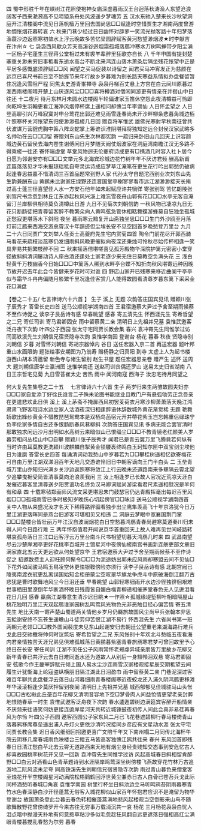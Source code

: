 <!-- { "loadSidebar": true } -->
四 蜀中形胜千年在峡树江花照使袍神女庙深虚暮雨汉王台迥落秋涛渔人东望沧浪阔客子西来滟滪高不见啼猿系舟处风波遥夕梦魂劳
五 汉水东驰入楚来长沙秋望洞庭开江清楼阁中流见日落帆樯万里回去国尚思□□赋逢时空惜贾生才湘南两度曾游地惆怅烟花暮转哀
六 秋来门巷少经过日日幽怀对薜萝一笑流光抛客路十年归梦落渔蓑沙边返照寒初敛水上浮云晚故多苦忆梁园辞赋客黄河愁望渺烟波★时李献吉在汴州☆
七 袅袅西风歇众芳天高溪谷迥烟霜孤城落鴈冲寒水万树鸣蝉带夕阳尘满一区杨子宅蓬生三径蒋公堂相过未有裘羊辈醉里狂歌亦自长
八 千年申国有提封楚塞重关渺未穷旧事秪看东逝水高台不断北来鸿连山落木萧条后隔坐残花怅望中正是平居多感慨底须辞赋□□风
闻望之买马促装以诗留之
闻君买马冲宵发正为慈颜在远京已喜尺书前日至不妨旌节来年行故乡岁暮难为别长路天寒益系情拟办盘餐留暂住况逢风雪阻严程
同焦太史游青峯禅寺
袅袅丹梯百丈悬上方宫在白云间川原暮过淮西雨楼阁晴开楚上山厌逐风尘□□□喜将樽酒对僧闲同游更有情亲在并辔山中日往还
十二夜月
待月东林月未圆水边楼阁半轮偏谁家玉笛休空怨此夜清樽益可怜即向乾坤生羽翰更看江海净风烟停杯席上遥相问却愧当年李谪仙
人日怀孟望之
人日登高聊引兴万峰寂寞对申台莺花出郭还难见雨雪逢春尚未开沙畔柳条悲暮角城边栢叶照寒杯关河怅望东归使渺渺孤槎几日回
赠袁将军惟武
雄佛光寒射早秋南征曾共伏波谋万营貔虎胸中筭八阵龙蛇掌上筹谁识淮阴堪拜将独知定远合封侯汉家武略多名帅功在云□□□留
寄赠刘东山先生次林都宪韵
一疏归来卧旧山几回天上识容颜城边黄石留侯去海内苍生谢傅闲日月梦随天阙仗烟波家在洞庭湾南瞻江汉无多路不得乘槎一往还
寄怀端虚堂
草堂风物迥无伦夔府诗成更有□携酒几时容入社卜居今日愿为邻谢安亦有□□□文举元多北海宾珍城边花竹树年年不厌访君频
酬高新甫 
连篇落落见才华未报琼瑶秪自夸灵运诗成应梦草江淹笔在更生花行吟出郭愁仍破病起逢春思益嘉不惜清词三百首品题常到野人家
代孙太守自题沱西别业次刘东山先生韵兼酬东山
黄鹂未比谢家庄绿野还连晋国堂亭榭寥寥看市远江湖渺渺接天长摲过高士蓬三径喜望佳人水一方安石他年如未起赋应许共徜徉
寄张别驾
苦忆朗陵张别驾尺书念忽到林丘江东亦起秋风兴溪上难忘雪夜舟山郭有花□□□水亭无客自淹留汀兰岸柳俱相待莫负清樽此日游
九日不见菊次刘朝信韵
一秋风物已凄凉九日无花只断肠徒把青尊留客醉不教繁朵向人黄鸣弦急管休相聒舞蝶游蜂莫自狂独坐孤城正愁寂更堪落木下斜阳
夜坐 
暮雨寒云黯复开山斋独坐思□□□生门外沙鸥至月落灯前江鴈来西海交游总霄汉十年踪迹但尘埃长安不见空回首岁晚愁登万里台
九月二十六日同贾广文刘举人任贡士高夔府先生宅内赏菊四首
陶令门前花尽开郭西骑马看花来疏枝淡蕊寒仍发细雨斜风晚更催拟向夜深还秉烛可怜秋尽始传杯相逢一笑具非易共把繁枝醉不回
二 秋来摇落倍堪嗟喜见孤芳殿物华深院护篱元密密小堂穿径故斜斜清词屡动诗人座白酒还逢处士家老逐少来无住日莫教空负满头花
三 浅白轻黄千万枝幽香今日始□□□中篱落人稀到水畔亭台蝶不知折向秋风堪寄远种因晚节故开迟去年此会今皆健来岁花时可对谁
四 野店山家开已残寒来移近曲阑干亭亭似与霜华斗冉冉偏随月影繁千里况逢佳客赏几人能得故园看清尊岁暮东篱下采采金花□满盘

【卷之二十五/ 七言律诗六十六首 】
生子 
溪上 
无题 
次韵答庄国宾见讯 
赠颖川张子辰秀才
答雷长史四首 
送马公顺视学湖南四首 
王君宿邀蔡大尹过予舍至期雨候蔡不至作诗促之
读李子艮岳诗有感 
早春眺望 
感春 
寄五清先生
怀西涯先生
寄希哲望之二兄
寄任司训 
寄马君卿固安 
雨中留蔡黄二亲
清明日上先祖并兄墓
袁惟武邀客泛舟夜下次韵
叶四公子西园 
张太守宅同贾长教会集 
春兴 
袁冲霄先生同惟学过访 
同高铁溪先生刘朝信兄宿贤隐寺次韵 
袁惟学南园
登谢台
杨花 
暮春 
秋夜 
贤隐寺别刘朝信
岁暮 
对雪怀刘朝信 
寄胡宗器悼内 
谷日 
送任宏器入京二首 
再送宏器 
题叶邦重山水画限韵
题张给事安期图为乃翁寿
赠杨静之归真阳
到寺 
太虚上人为起书楼 
游西山胡本清邀留 
新色寺与诸生留别 
赵生书屋 
题任宏器思亲卷
赠严生
述怀 
送周大
题刘朝信唐学士瀛洲图 
送惟学南还
送赵司训丧偶还罗山
送易太史归省湖南 
八日王宗哲宅见菊 
九日雪荅崔太史
苦热 
雨中 
闻河南寇 
西海子
汝忠宅待月同望之

何大复先生集卷之二十五 　七言律诗六十六首
生子
两岁归来生两雏故园夫妇亦□□□家自爱添丁好徐氏谁言二子殊未论图书能继业且教门户有悬弧劬劳正念吾亲在更遣悲欢此日俱
溪上 
溪上茅斋不掩扉西风初罢芰荷衣月寒沙柳萧萧落天晚江鸿肃肃飞野客哦诗水边立家人沽酒夜深归相逢醉语休辞数城外黄花渐觉稀
无题
艳舞娇歌出綘纱黄金不惜教琵琶鸳鸯本是双栖鸟菡宿元开并蔕花紫玉岂忘韩重侣绿珠宁负李伦家多情自古还多恨肠断春风巷柳斜
次韵答庄国宾见讯
多病无能合罢官清时那敢独求闲远沙月出明如水高树云来暗似山已恨缁尘□□□不教青镜老红颜美人岁暮劳相问丛桂山中□自攀
赠颖川张子辰秀才
闻君已是青云翼万里飞腾竟若何纵有当时许由耳莫教更洗颖川波麒麟自掣黄金锁騕褭终鸣白玉珂知尔匣中双宝剑尘埃他日为谁磨
答雷长史四首 
每诵清词动我愁山中岁暮若为□□攀桂树遥相忆欲寄梅花可自由万里江湖双涕泪百年天地几交游谁怜旧日中朝客谪向王门半白头
二 玉垒青城万里山亦知归兴满乡关沙边返照寒将敛江上行云晚未还道路南来多壅隔云霄北望少追攀曳裾受简皆清事莫向沧浪羡我闲
三 汝上相逢岁已长故人官况近荒凉天涯白发催迟暮客里清尊送夕阳贾谊功名终负汉马卿词赋尚游梁看君尺素遥相慰况是羊何有和章
四 十载寒毡郑画师风流文采更堪思朱门鼓瑟官仍达青殿挥毫出每迟百里风烟□□□孤城雨雪已多时极知岁晚伤心切起傍官□□咏诗
送马公顺视学湖南四首
关中人物从来盛况汝才名天下稀得路骅骝看独步出尘鹰隼羡高飞十年京洛犹今日万里江湖更落晖同是燕台旧游客可堪相见又相违
二 洞庭云梦眼中宽襄国荆门掌□□□楚楼台皆壮丽万年江汉自波澜烟花白日空愁暮鸿鴈青春尚避寒莫道秦川归未得人间今日路行难
三 两年怀抱值君开闻说京华首重回天上故人难再见世间岐路转堪哀孤舟落日三江口远客浮云万里台南斗尺书相望切暮天鸿鴈几时来
四 武昌南望尽云沙楚岸湘亭更好花桃李百城开士馆星河中夜傍仙槎南宫书画新连舫吏部文章旧满家直北五云天更远欲从何处望京华
王君宿邀蔡大尹过予舍至期雨候蔡不至作诗促之
招邀数费主人迎枉顾何惭令□□□为泥途妨出郭未应风雨却寒盟云间不见仙□下花外如闻骏马鸣玉舄凌空休更怯银鞍傍险亦须行
读李子艮岳诗有感
北朝宫阙已陵夷南渡衣冠更乱离误国始知金柜册蒙尘空叹翠华旗龙争虎斗中原破海倒江翻万古悲犹是曹时歌舞地风尘今日泪还垂
早春眺望
山郭轻寒细雨开水边沙径独徘徊艰难世事栖田里潦倒年华断酒杯晚日残霞皆自媚白梅青柳递相催茅堂春色无人见迸泪看花日几回
感春 
羸病江湖春意生清沙迟日眺★一作照☆孤城缘堤堑柳叶相暗隔屋山桃花独明万里江天双起鴈谁家园树乱鸣莺风光物色元非恶触目经心偏苦情
寄五清先生
地比天南一寄声楚山蜀道两关情他乡岁月仍羇旅故国风尘尚甲兵张翰本非思玉鲙谢安终不忘苍生遥瞻山斗徒劳仰苦恨江湖不易行
怀西涯先生
六省尚书第一班两朝元老领□□□教外国闻裴度未见东山起谢安归去朝廷公望重老来湖海路行难兵戈此日交驰檄将帅何时议筑坛
寄希哲望之二兄
东风怅别十年欢北斗愁临五夜看海内君亲情独苦天涯兄弟见俱难孤城落日黄鹂暮紫塞青春旅鴈寒君梦可曾回故里予心终日在长安
寄任司训 
江湖不见任公子风雨常怀老郑虔异域亲朋皆万里故乡花柳又新年青春已共浮云去白日难同逝水还为道故人从别后一身顦顇泪双悬
寄马君卿固安 
弦歌今作王畿宰辞赋元倾上国人易水尘沙连雨雪汉家楼观接星辰交期秪望云间履生计犹惭海上纶寇盗纵横朋旧隔江湖此日泪盈巾
雨中留蔡黄二亲
门巷泥深过客难百年聊共此盘餐浮云落日山河暮细雨青春楼阁寒近夜蛟龙还入浦久阴鸿鴈更移滩年华滚滚相逢少莫厌拌留到夜阑
清明日上先祖并兄墓
城西郁郁见佳城驻马山头怅□□□古松楸此丘垄百年花柳又清明音容地下空□梦骨肉人间益怆情更望老亲封葬地恨随春草一时生
袁惟武邀客泛舟夜下次韵
春水逶迤碧树边满筵宾客醉开船情亲不厌频来往语笑何妨更接连遶岸星河天共转近城锺鼓夜初传人间此会真非易荏苒春风为尔怜
叶四公子西园
邀客西园公子家东风二月已飞花巷遮碧柳行春马楼倚青山落暮鸦移席尊垒遥出浦入舟灯火更依沙清吟况接同乡彦应有文星动水涯
张太守宅同贾长教会集
迟日香风细细回招邀更喜广文陪千年又下南州榻二月同传北海杯午院云阴移几席春城雨色映楼台三鳣五马皆高客独愧江鸥共往来
春兴 
东风回首即残春日日清江愁白苹北去云霄无道路西来天地有烟尘身经贵贱知交态事到安危忆古人却喜故园桃李树花开又见一回新
袁冲霄先生同惟学过访
风起高城春日斜相留肯醉野□□白云对酒看山色青草题诗到水涯隔岸鸣莺深坐树傍楼飞燕故穿花竹林万古追游地二阮风流未足夸
同高铁溪先生刘朝信兄宿贤隐寺次韵
雨过青山暮色来僧堂客至烛花开半空楼阁星河动满院松梧鹳鹤回浮世黄尘兼赤日古人白骨已苍苔兵戈此际同杯酒愁听春城□角哀
袁惟学南园
树里行杯坐日斜池边立马听鸣鸦苔阴雨暮寒青竹水色春深静白沙开径蓬蒿无俗客入城花柳似山家百年怀抱君应识不是淹留为物华
登谢台
故国萧条登此台暮云春色转相催蓬蒿满地悲风起楼观当空倒影来山鸟不随歌舞散野花曾傍绮罗开今来古往无穷事万载消沉共一哀
杨花 
三月杨花袅袅白忧人泪点暗中抛漫天扑地有何意惹草粘沙多似毛忽趁狂风翻自远更遮落日强相高红尘满眼青楼暮搅乱春愁为尔劳
暮春 
